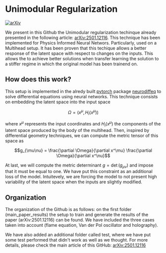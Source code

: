# Unimodular Regularization
[![arXiv](https://img.shields.io/badge/arXiv-2501.12116-b31b1b.svg)](https://arxiv.org/abs/2501.12116)

We present in this Github the Unimodular regularization techinque already presented in the following article: [arXiv:2501.12116](https://arxiv.org/abs/2501.12116). This technique has been implemented for Physics Informed Neural Networs. Particularly,
used on a Multihead setup. It has been proven that this techique allows a better response of the latent space with respect to changes on the inputs. This allows the to achieve better solutions when transfer
learning the solution to a stiffer regime in which the original model has been trainend on.

## How does this work?
This setup is implemented in the alredy built [pytorch](https://github.com/pytorch/pytorch) package [neurodiffeq](https://github.com/NeuroDiffGym/neurodiffeq) to solve differential equations using neural networks. This technique consists on embedding the latent space into the
input space

$$\Omega =  (x^\mu, H_i(x^\mu))$$

where $x^\mu$ represents the input coordinates and $H_i(x^\mu)$ the components of the latent space produced by the body of the multihead. Then, inspired by differential geometry techniques, we can compute the metric
tensor of this space as

$$g_{\mu\nu} = \frac{\partial \Omega}{\partial x^\mu} \frac{\partial \Omega}{\partial x^\nu}$$

At last, we will compute the metric determinant $g = \det(g_{\mu\nu})$ and impose that it must be equal to one. We have put this constraint as an additional loss of the model. Intuitevely, we are forcing the model
to not present high variability of the latent space when the inputs are slightly modified.

## Organization 
The organization of the Github is as follows: on the first folder (main_paper_results) the setup to train and generate the results of the paper (arXiv:2501.12116) can be found. We have included the three cases taken
into account (flame equation, Van der Pol oscillator and holography).

We have also added an additional folder called test, where we have put some test performed that didn't work as well as we thought. For more details, please check the main article of this GitHub: [arXiv:2501.12116](https://arxiv.org/abs/2501.12116)
